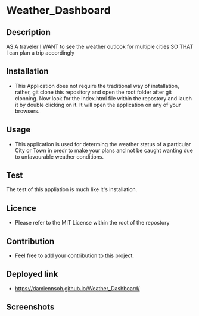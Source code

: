 # Weather_Dashboard

## Description
AS A traveler I WANT to see the weather outlook for multiple cities SO THAT I can plan a trip accordingly

## Installation
* This Application does not require the traditional way of installation, rather, git clone this repository and open the root folder after git clonning. Now look for the index.html file within the repostory and lauch it by double clicking on it. It will open the application on any of your browsers.

## Usage
* This application is used for determing the weather status of a particular City or Town in oredr to make your plans and not be caught wanting due to unfavourable weather conditions.
## Test
The test of this appliation is much like it's installation.

## Licence
* Please refer to the MIT License within the root of the repostory
## Contribution
* Feel free to add your contribution to this project.

## Deployed link
* https://damiennsoh.github.io/Weather_Dashboard/

## Screenshots

